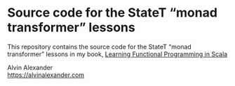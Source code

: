 Source code for the StateT “monad transformer” lessons
======================================================

This repository contains the source code for the
StateT “monad transformer” lessons in my book, 
[Learning Functional Programming in 
Scala](https://alvinalexander.com/scala/learning-functional-programming-in-scala-book)


Alvin Alexander    
https://alvinalexander.com

